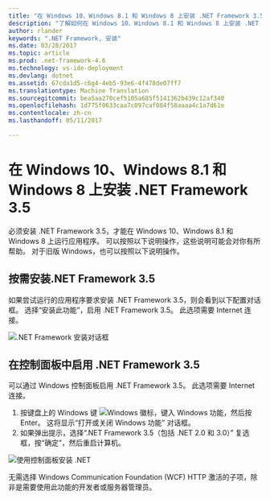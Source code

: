 ```yaml
---
title: "在 Windows 10、Windows 8.1 和 Windows 8 上安装 .NET Framework 3.5"
description: "了解如何在 Windows 10、Windows 8.1 和 Windows 8 上安装 .NET Framework 3.5"
author: rlander
keywords: ".NET Framework, 安装"
ms.date: 03/28/2017
ms.topic: article
ms.prod: .net-framework-4.6
ms.technology: vs-ide-deployment
ms.devlang: dotnet
ms.assetid: 67cda1d5-c6g4-4eb5-93e6-4f478de07ff7
ms.translationtype: Machine Translation
ms.sourcegitcommit: bea5aa270cef5105a685f5141362b439c12af340
ms.openlocfilehash: 1d775f0633caa7c097caf084f58aaaa4c1a7d61e
ms.contentlocale: zh-cn
ms.lasthandoff: 05/11/2017

---
```


# <a name="install-the-net-framework-35-on-windows-10-windows-81-and-windows-8"></a>在 Windows 10、Windows 8.1 和 Windows 8 上安装 .NET Framework 3.5

必须安装 .NET Framework 3.5，才能在 Windows 10、Windows 8.1 和 Windows 8 上运行应用程序。 可以按照以下说明操作，这些说明可能会对你有所帮助。 对于旧版 Windows，也可以按照以下说明操作。

## <a name="install-the-net-framework-35-on-demand"></a>按需安装.NET Framework 3.5

如果尝试运行的应用程序要求安装 .NET Framework 3.5，则会看到以下配置对话框。 选择“安装此功能”，启用 .NET Framework 3.5。 此选项需要 Internet 连接。

![.NET Framework 安装对话框](./media/dotnet-framework-installation-dialog.jpg)

## <a name="enable-the-net-framework-35-in-control-panel"></a>在控制面板中启用 .NET Framework 3.5

可以通过 Windows 控制面板启用 .NET Framework 3.5。 此选项需要 Internet 连接。

1. 按键盘上的 Windows 键 ![Windows 徽标](https://i-msdn.sec.s-msft.com/dynimg/IC721376.jpeg)，键入 Windows 功能，然后按 Enter。 这将显示“打开或关闭 Windows 功能”  对话框。
2. 如果弹出提示，选择“.NET Framework 3.5（包括 .NET 2.0 和 3.0）”  复选框，按“确定”，然后重启计算机。

![使用控制面板安装 .NET](./media/dotnet-control-panel.png)

无需选择 Windows Communication Foundation (WCF) HTTP 激活的子项，除非是需要使用此功能的开发者或服务器管理员。

